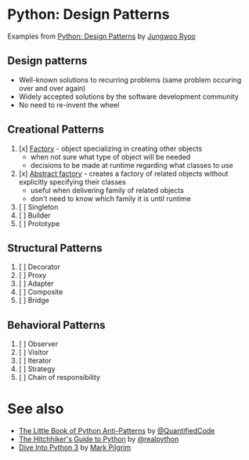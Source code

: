 # Python: Design Patterns
Examples from [Python: Design Patterns] by [Jungwoo Ryoo]

## Design patterns
- Well-known solutions to recurring problems (same problem occuring over and over again)
- Widely accepted solutions by the software development community
- No need to re-invent the wheel

## Creational Patterns
1.	[x] [Factory] - object specializing in creating other objects
    - when not sure what type of object will be needed
    - decisions to be made at runtime regarding what classes to use
2.	[x] [Abstract factory] - creates a factory of related objects without explicitly specifying their classes
    - useful when delivering family of related objects
    - don't need to know which family it is until runtime
3.	[ ] Singleton
4.	[ ] Builder
5.	[ ] Prototype

[Factory]: factory.py
[Abstract factory]: abstract_factory.py

## Structural Patterns
1.	[ ] Decorator
2.	[ ] Proxy
3.	[ ] Adapter
4.	[ ] Composite
5.	[ ] Bridge

## Behavioral Patterns
1.	[ ] Observer
2.	[ ] Visitor
3.	[ ] Iterator
4.	[ ] Strategy
5.	[ ] Chain of responsibility

# See also
- [The Little Book of Python Anti-Patterns] by [@QuantifiedCode]
- [The Hitchhiker's Guide to Python] by [@realpython]
- [Dive Into Python 3] by [Mark Pilgrim]

[Python: Design Patterns]: https://www.linkedin.com/learning/python-design-patterns
[Jungwoo Ryoo]: https://www.linkedin.com/learning/instructors/jungwoo-ryoo

[The Little Book of Python Anti-Patterns]: https://docs.quantifiedcode.com/python-anti-patterns/index.html
[@QuantifiedCode]: https://github.com/quantifiedcode

[The Hitchhiker's Guide to Python]: https://docs.python-guide.org/
[@realpython]: https://github.com/realpython

[Dive Into Python 3]: http://www.diveintopython3.net/
[Mark Pilgrim]: https://github.com/diveintomark
